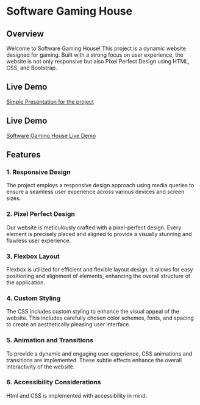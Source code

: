 # Software Gaming House

## Overview

Welcome to Software Gaming House! This project is a dynamic website designed for gaming. Built with a strong focus on user experience, the website is not only responsive but also  Pixel Perfect Design using HTML, CSS, and Bootstrap.

## Live Demo

[Simple Presentation for the project](https://www.linkedin.com/posts/abdelrahman-essa-a4477b189_webdevelopment-frontend-html-activity-7164911975242555392-dmrR?utm_source=share&utm_medium=member_desktop)


## Live Demo
[Software Gaming House Live Demo]([https://65d11cbe8057b9c32b8de5c6--candid-florentine-4fada5.netlify.app/](https://65d11cbe8057b9c32b8de5c6--candid-florentine-4fada5.netlify.app/))

## Features

### 1. Responsive Design

The project employs a responsive design approach using media queries to ensure a seamless user experience across various devices and screen sizes.

### 2. Pixel Perfect Design

Our website is meticulously crafted with a pixel-perfect design. Every element is precisely placed and aligned to provide a visually stunning and flawless user experience.

### 3. Flexbox Layout

Flexbox is utilized for efficient and flexible layout design. It allows for easy positioning and alignment of elements, enhancing the overall structure of the application.

### 4. Custom Styling

The CSS includes custom styling to enhance the visual appeal of the website. This includes carefully chosen color schemes, fonts, and spacing to create an aesthetically pleasing user interface.

### 5. Animation and Transitions

To provide a dynamic and engaging user experience, CSS animations and transitions are implemented. These subtle effects enhance the overall interactivity of the website.

### 6. Accessibility Considerations

Html and CSS is implemented with accessibility in mind.

